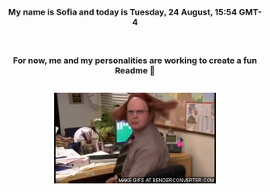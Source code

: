 


<div align="center">
<h3 >My name is Sofia and today is Tuesday, 24 August, 15:54 GMT-4</h3><br>
<h3 >For now, me and my personalities are working to create a fun Readme 👋
</h3><br>
<img src='img/dwight.gif' alt='working...'/>
</div>
